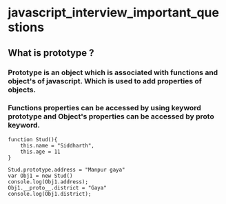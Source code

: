 # javascript_interview_important_questions

## What is prototype ?
### Prototype is an object which is associated with functions and object's of javascript. Which is used to add properties of objects.
### Functions properties can be accessed by using keyword prototype and Object's properties can be accessed by __proto__ keyword.
```
function Stud(){
    this.name = "Siddharth",
    this.age = 11
}

Stud.prototype.address = "Manpur gaya"
var Obj1 = new Stud()
console.log(Obj1.address);
Obj1.__proto__.district = "Gaya"
console.log(Obj1.district);
```